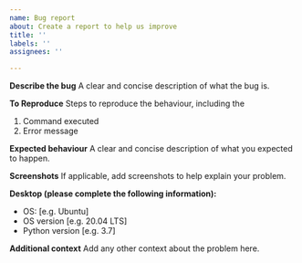 ```yaml
---
name: Bug report
about: Create a report to help us improve
title: ''
labels: ''
assignees: ''

---
```


**Describe the bug**
A clear and concise description of what the bug is.

**To Reproduce**
Steps to reproduce the behaviour, including the
1. Command executed
2. Error message

**Expected behaviour**
A clear and concise description of what you expected to happen.

**Screenshots**
If applicable, add screenshots to help explain your problem.

**Desktop (please complete the following information):**
 - OS: [e.g. Ubuntu]
 - OS version [e.g. 20.04 LTS]
 - Python version [e.g. 3.7]

**Additional context**
Add any other context about the problem here.
